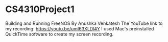 # CS4310Project1
Building and Running FreeNOS
By Anushka Venkatesh
The YouTube link to my recording: https://youtu.be/umI63XLDl4Y
I used Mac's preinstalled QuickTime software to create my screen recording. 
